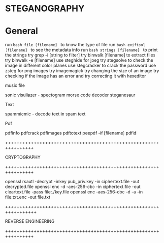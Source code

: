 
# STEGANOGRAPHY
# General

run ```bash file [filename] ``` to know the type of file
run ```bash exiftool [filename] ``` to see the metadata info
run ```bash strings [filename] ``` to print the strings try grep -i [string to filter]
try binwalk [filename] to extract files try binwalk -e [filename]
use steghide for jpeg
try stegsolve to check the image in different color planes 
use stegcracker to crack the password
use zsteg for png images
try imagemagick 
try changing the size of an image
try checking if the image has an error and try correcting it with hexeditor

music file

sonic visuliazer - spectogram 
morse code decoder
steganosaur

Text

spammicmic - decode text in spam text

Pdf 

pdfinfo
pdfcrack
pdfimages
pdftotext
peepdf -if [filename]
pdfid


++++++++++++++++++++++++++++++++++++++++++++++++++++++++++++++++

CRYPTOGRAPHY

++++++++++++++++++++++++++++++++++++++++++++++++++++++++++++++++

openssl rsautl -decrypt -inkey pub_priv.key -in ciphertext.file -out decrypted.file
openssl enc -d -aes-256-cbc -in ciphertext.file -out cleartext.file -pass file:./key.file
openssl enc -aes-256-cbc -d -a -in file.txt.enc -out file.txt

+++++++++++++++++++++++++++++++++++++++++++++++++++++++++++++++++

REVERSE ENGINEERING

++++++++++++++++++++++++++++++++++++++++++++++++++++++++++++++++

